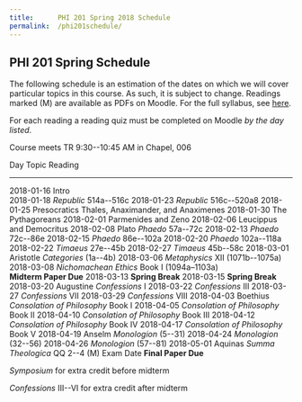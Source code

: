 ```yaml
---
title:      PHI 201 Spring 2018 Schedule
permalink:  /phi201schedule/
---
```



## PHI 201 Spring Schedule ##

The following schedule is an estimation of the dates on which we will
cover particular topics in this course. As such, it is subject to
change. Readings marked (M) are available as PDFs on Moodle.  For the full syllabus, see [here](http://dansheffler.com/phi201syllabus/).

For each reading a reading quiz must be completed on
Moodle *by the day listed*.

Course meets TR 9:30--10:45 AM in Chapel, 006

Day           Topic         Reading
------------- ------------- -------------------------------------
2018-01-16    Intro         
2018-01-18                  *Republic* 514a--516c
2018-01-23                  *Republic* 516c--520a8
2018-01-25    Presocratics  Thales, Anaximander, and Anaximenes
2018-01-30                  The Pythagoreans
2018-02-01                  Parmenides and Zeno
2018-02-06                  Leucippus and Democritus
2018-02-08    Plato         *Phaedo* 57a--72c
2018-02-13                  *Phaedo* 72c--86e
2018-02-15                  *Phaedo* 86e--102a
2018-02-20                  *Phaedo* 102a--118a
2018-02-22                  *Timaeus* 27e--45b
2018-02-27                  *Timaeus* 45b--58c
2018-03-01    Aristotle     *Categories* (1a--4b)
2018-03-06                  *Metaphysics* XII (1071b--1075a)
2018-03-08                  *Nichomachean Ethics* Book I (1094a–1103a)\
                            **Midterm Paper Due**
2018-03-13                  **Spring Break**
2018-03-15                  **Spring Break**
2018-03-20    Augustine     *Confessions* I
2018-03-22                  *Confessions* III
2018-03-27                  *Confessions* VII
2018-03-29                  *Confessions* VIII
2018-04-03    Boethius      *Consolation of Philosophy* Book I
2018-04-05                  *Consolation of Philosophy* Book II
2018-04-10                  *Consolation of Philosophy* Book III
2018-04-12                  *Consolation of Philosophy* Book IV
2018-04-17                  *Consolation of Philosophy* Book V
2018-04-19    Anselm        *Monologion* (5--31)
2018-04-24                  *Monologion* (32--56)
2018-04-26                  *Monologion* (57--81)
2018-05-01    Aquinas       *Summa Theologica* QQ 2--4 (M)
Exam Date                   **Final Paper Due**


*Symposium* for extra credit before midterm

*Confessions* III--VI for extra credit after midterm


